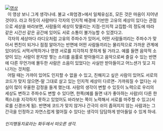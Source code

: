 [ ![영상](https://i.ytimg.com/vi/NcYYfaNTtn8/hqdefault.jpg) ]( https://youtu.be/NcYYfaNTtn8?si=bZmV_idGE8l_FNux )
<br>
<span style="">
&nbsp;&nbsp;이 영상 보니 그게 생각나네. 불교 <화엄경>에서 일체유심조, 모든 것은 마음이 지어낸 것이다. 라고 하듯이 사람마다 각자의 인지적 배경에 기반한 고유의 세상이 있다는 관점으로 세상을 바라보면, 사람들의 세상이 맞물리는 지점-인지적 교집합-의 정도에 따라 같은 시간선 같은 공간에 있어도 서로 소통이 불가능할 수 있겠다고.<br>
&nbsp;&nbsp;각자의 세상마다 라디오처럼 고유의 주파수가 있어서, 어떤 사람들끼리는 주파수가 맞아서 찐친이 되거나 점점 알아가는 반면에 어떤 사람들끼리는 물리적으로 가까운 관계에 있더라도 서먹서먹하거나 영영 서로를 지각하지 못하게 될 거라고. 예를 들면 음악적 소양이 있는 사람이 문지방 찧는 소리를 음률로 받아들이고 음악으로써 즐길 수 있는 반면에 다른 무언가에 몰두한 사람은 소음이 있었다는 사실만 받아들이고 어느샌가 잊고 지나가는 것처럼.<br>
&nbsp;&nbsp;어릴 때는 가까이 있어도 인지할 수 없을 수 있고, 친해지고 싶은 사람이 있어도 서로의 코드가 맞지 않으면-말 그대로 살고 있는 인지적 세상이 다르면- 가까워질 수 없다는 사실이 많이 우울한 감정을 들게 했는데. 사람의 생각이 변할 수 있듯이 노력으로 우리의 세상도 변하고 주파수도  변할 수 있다면, 한쪽(예를 들면 내가 좋아하는 사람)이 다른 한쪽(나)을 지각하지 못하고 있었어도 바라보는 쪽이 노력해서 서로를 마주할 수 있고(서로를 신경쓰게 됨). 반면에 코드가 맞지 않거나 간극이 쉬이 좁혀지지 않는 사람과는 그 간극을 인정하고 자연스럽게 멀어질 수 있다는 생각이 담담하게 받아들일 수 있게 하네.<br>
</span>
<h6>인지행동치료라는 화두에서 떠오른 생각.</h6>
